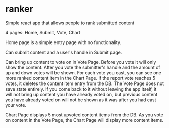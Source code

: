 # ranker
Simple react app that allows people to rank submitted content

4 pages: Home, Submit, Vote, Chart

Home page is a simple entry page with no functionality. 

Can submit content and a user's handle in Submit page.

Can bring up content to vote on in Vote Page. Before you vote it will only show the content. 
After you vote the submitter's handle and the amount of up and down votes will be shown. For
each vote you cast, you can see one more ranked content item in the Chart Page. If the report 
vote reaches 5 votes, it deletes the content item entry from the DB. The Vote Page does not
save state entirely. If you come back to it without leaving the app itself, it will not bring
up content you have already voted on, but previous content you have already voted on will not 
be shown as it was after you had cast your vote.

Chart Page displays 5 most upvoted content items from the DB. As you vote on content in the
Vote Page, the Chart Page will display more content items. 
